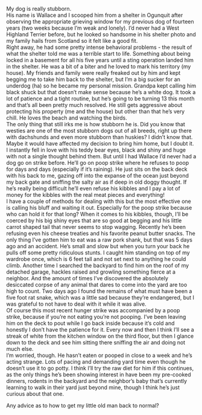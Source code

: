 My dog is really stubborn.  
His name is Wallace and I scooped him from a shelter in Ogunquit after observing the appropriate grieving window for my previous dog of fourteen years (two weeks because I’m weak and lonely). I’d never had a West Highland Terrier before, but he looked so handsome in his shelter photo and my family hails from Scotland so it felt like a good fit.   
Right away, he had some pretty intense behavioral problems - the result of what the shelter told me was a terrible start to life. Something about being locked in a basement for all his five years until a sting operation landed him in the shelter. He was a bit of a biter and he loved to mark his territory (my house). My friends and family were really freaked out by him and kept begging me to take him back to the shelter, but I’m a big sucker for an underdog (ha) so he became my personal mission. Grandpa kept calling him black shuck but that doesn’t make sense because he’s a white dog. It took a lot of patience and a tight routine, but he’s going to be turning 13 this month and that’s all been pretty much resolved. He still gets aggressive about protecting his property (me and the house) but other than that he’s very chill. He loves the beach and watching the birds.   
The only thing that still irks me is how stubborn he is. Did you know that westies are one of the most stubborn dogs out of all breeds, right up there with dachshunds and even more stubborn than huskies? I didn’t know that. Maybe it would have affected my decision to bring him home, but I doubt it. I instantly fell in love with his teddy bear eyes, black and shiny and huge with not a single thought behind them. But until I had Wallace I’d never had a dog go on strike before. He’ll go on poop strike where he refuses to poop for days and days (especially if it’s raining). He just sits on the back deck with his back to me, gazing off into the expanse of the ocean just beyond my back gate and sniffing the salty air as if deep in old doggy thought. If he’s really being difficult he’ll even refuse his kibbles and I pay a lot of money for the kibbles with the real meat pieces and everything!  
I have a couple of methods for dealing with this but the most effective one is calling his bluff and waiting it out. Especially for the poop strike because who can hold it for that long? When it comes to his kibbles, though, I’ll be coerced by his big shiny eyes that are so good at begging and his little carrot shaped tail that never seems to stop wagging. Recently he’s been refusing even his cheese treaties and his favorite peanut butter snacks. The only thing I’ve gotten him to eat was a raw pork shank, but that was 5 days ago and an accident. He’s small and slow but when you turn your back he pulls off some pretty ridiculous stunts. I caught him standing on top of my wardrobe once, which is 6 feet tall and not set next to anything he could climb. Another time I searched the backyard to find him on the roof of my detached garage, hackles raised and growling something fierce at a neighbor. And the amount of times I’ve discovered the absolutely desiccated corpse of any animal that dares to come into the yard are too high to count. Two days ago I found the remains of what must have been a five foot rat snake, which was a little sad because they’re endangered, but I was grateful to not have to deal with it while it was alive.   
Of course this most recent hunger strike was accompanied by a poop strike, because if you’re not eating you’re not pooping. I’ve been leaving him on the deck to pout while I go back inside because it’s cold and honestly I don’t have the patience for it. Every now and then I think I’ll see a streak of white from the kitchen window on the third floor, but then I glance down to the deck and see him sitting there sniffing the air and doing not much else.   
I’m worried, though. He hasn’t eaten or pooped in close to a week and he’s acting strange. Lots of pacing and demanding yard time even though he doesn’t use it to go potty. I think I’ll try the raw diet for him if this continues, as the only things he’s been showing interest in have been my pre-cooked dinners, rodents in the backyard and the neighbor’s baby that’s currently learning to walk in their yard just beyond mine, though I think he’s just curious about that one. 

Any advice as to how to get my little old man back to normal?  
